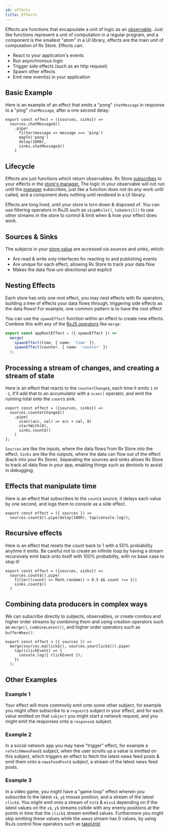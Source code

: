 ```yaml
---
id: effects
title: Effects
---
```


Effects are functions that encapsulate a unit of logic as an [observable](https://rxjs.dev/guide/observable). Just like functions represent a unit of computation in a regular program, and a component is the smallest "atom" in a UI library, effects are the main unit of computation of Rx Store. Effects can:

- React to your application's events
- Run asynchronous logic
- Trigger side effects (such as an http request)
- Spawn other effects
- Emit new event(s) in your application

## Basic Example

Here is an example of an effect that emits a "pong" `chatMessage` in response to a "ping" `chatMessage`, after a one second delay:

```tsx
export const effect = ({sources, sinks}) =>
  sources.chatMessage$()
    .pipe(
      filter(message => message === 'ping')
      mapTo('pong')
      delay(1000),
      sinks.chatMessage$()
    )
```

## Lifecycle

Effects are just functions which return observables. Rx Store [subscribes](https://rxjs-dev.firebaseapp.com/guide/subscription) to your effects in the [store's manager.](./manager.md) The logic in your observable will not run until the [manager](./manager.md) subscribes, just like a function does not do any work until called, and a component does nothing until rendered in a UI library.

Effects are long lived, until your store is torn down & disposed of. You can use filtering operators in RxJS such as `skipWhile()`, `takeUntil()` to use other streams in the store to control & limit when & how your effect does work.

## Sources &amp; Sinks

The subjects in your [store value](#store-value) are accessed via _sources_ and _sinks_, which:

- Are read &amp; write only interfaces for reacting to and publishing events
- Are unique for each effect, allowing Rx Store to track your data flow
- Makes the data flow uni-directional and explicit

## Nesting Effects

Each store has only one root effect, you may nest effects with Rx operators, building a tree of effects your data flows through, triggering side effects as the data flows! For example, one common pattern is to have the root effect

You can use the `spawnEffect` function within an effect to create new effects. Combine this with any of the [RxJS operators](https://rxjs.dev/guide/operators) like `merge`:

```ts
export const appRootEffect = ({ spawnEffect }) =>
  merge(
    spawnEffect(time, { name: 'time' }),
    spawnEffect(counter, { name: 'counter' })
  );
```

## Processing a stream of changes, and creating a stream of state

Here is an effect that reacts to the `counterChange$`, each time it emits `1` or `-1`, it'll add that to an accumulator with a `scan()` operator, and emit the running total onto the `count$` sink.

```tsx
export const effect = ({sources, sinks}) =>
  sources.counterChange$()
    .pipe(
      scan((acc, val) => acc + val, 0)
      startWith(0),
      sinks.count$()
    )
};
```

`Sources` are like the inputs, where the data flows from Rx Store into the effect. `Sinks` are like the outputs, where the data can flow out of the effect (back into your Rx Store). Separating the sources and sinks allows Rx Store to track all data flow in your app, enabling things such as devtools to assist in debugging.

## Effects that manipulate time

Here is an effect that subscribes to the `count$` source, it delays each value by one second, and logs them to console as a side effect.

```tsx
export const effect = ({ sources }) =>
  sources.count$().pipe(delay(1000), tap(console.log));
```

## Recursive effects

Here is an effect that resets the count back to 1 with a 50% probability anytime it emits. Be careful not to create an infinite loop by having a stream recursively emit back onto itself with 100% probability, with no base case to stop it!

```tsx
export const effect = ({sources, sinks}) =>
  sources.count$().pipe(
    filter((count) => Math.random() > 0.5 && count !== 1))
    sinks.count$()
  )
```

## Combining data producers in complex ways

We can subscribe directly to subjects, observables, or create combos and higher order streams by combining them and using creation operators such as `merge()`, `combineLatest()`, and higher order operators such as `bufferWhen()`:

```tsx
export const effect = ({ sources }) =>
  merge(sources.myClick$(), sources.yourClick$()).pipe(
    tap((clickEvent) => {
      console.log({ clickEvent });
    })
  );
```

## Other Examples

### Example 1

Your effect will more commonly emit onto some other subject, for example you might often subscribe to a `request$` subject in your effect, and for each value emitted on that `subject` you might start a network request, and you might emit the responses onto a `response$` subject.

### Example 2

In a social network app you may have "trigger" effect, for example a `refetchNewsFeed$` subject, when the user scrolls up a value is emitted on this subject, which triggers an effect to fetch the latest news feed posts & emit them onto a `newsFeedPost$` subject, a stream of the latest news feed posts.

### Example 3

In a video game, you might have a "game loop" effect wherein you subscribe to the latest `x$`, `y$` mouse position, and a stream of the latest `click$`. You might emit onto a stream of `hit$` & `miss$` depending on if the latest values on the `x$`, `y$` streams collide with any enemy positions at the points in time that the `click$` stream emitted values. Furthermore you might skip emitting these values while the `ammo$` stream has 0 values, by using RxJs control flow operators such as [takeUntil](https://rxjs-dev.firebaseapp.com/api/operators/takeUntil)
